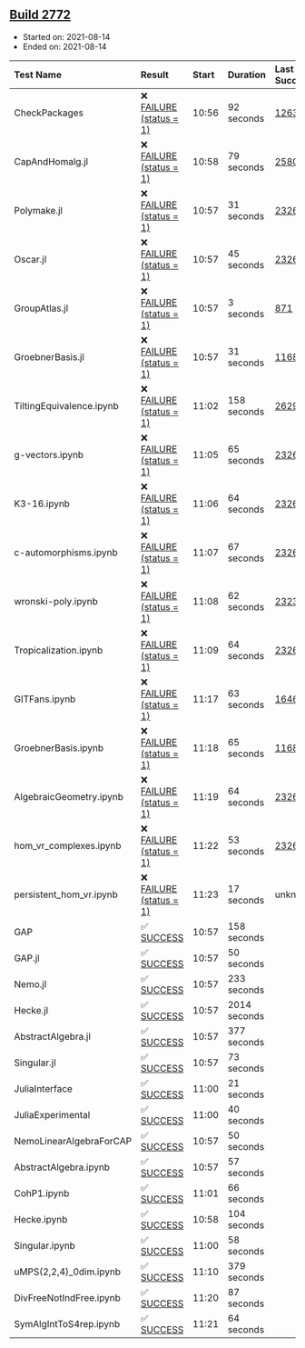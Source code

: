 ## [Build 2772](https://oscarci.mathematik.uni-kl.de/job/oscar-stable/2772/)

* Started on: 2021-08-14
* Ended on: 2021-08-14

| Test Name    | Result | Start | Duration | Last Success | First Failure |
|:-------------|:-------|:------|:---------|:-------------|:--------------|
| CheckPackages | ❌ [FAILURE (status = 1)](https://oscarci.mathematik.uni-kl.de/job/oscar-stable/2772/artifact/logs/build-2772/CheckPackages.log) | 10:56 | 92 seconds | [1263](https://oscarci.mathematik.uni-kl.de/job/oscar-stable/1263/) | [1264](https://oscarci.mathematik.uni-kl.de/job/oscar-stable/1264/) |
| CapAndHomalg.jl | ❌ [FAILURE (status = 1)](https://oscarci.mathematik.uni-kl.de/job/oscar-stable/2772/artifact/logs/build-2772/CapAndHomalg.jl.log) | 10:58 | 79 seconds | [2580](https://oscarci.mathematik.uni-kl.de/job/oscar-stable/2580/) | [2581](https://oscarci.mathematik.uni-kl.de/job/oscar-stable/2581/) |
| Polymake.jl | ❌ [FAILURE (status = 1)](https://oscarci.mathematik.uni-kl.de/job/oscar-stable/2772/artifact/logs/build-2772/Polymake.jl.log) | 10:57 | 31 seconds | [2326](https://oscarci.mathematik.uni-kl.de/job/oscar-stable/2326/) | [2327](https://oscarci.mathematik.uni-kl.de/job/oscar-stable/2327/) |
| Oscar.jl | ❌ [FAILURE (status = 1)](https://oscarci.mathematik.uni-kl.de/job/oscar-stable/2772/artifact/logs/build-2772/Oscar.jl.log) | 10:57 | 45 seconds | [2326](https://oscarci.mathematik.uni-kl.de/job/oscar-stable/2326/) | [2327](https://oscarci.mathematik.uni-kl.de/job/oscar-stable/2327/) |
| GroupAtlas.jl | ❌ [FAILURE (status = 1)](https://oscarci.mathematik.uni-kl.de/job/oscar-stable/2772/artifact/logs/build-2772/GroupAtlas.jl.log) | 10:57 | 3 seconds | [871](https://oscarci.mathematik.uni-kl.de/job/oscar-stable/871/) | [872](https://oscarci.mathematik.uni-kl.de/job/oscar-stable/872/) |
| GroebnerBasis.jl | ❌ [FAILURE (status = 1)](https://oscarci.mathematik.uni-kl.de/job/oscar-stable/2772/artifact/logs/build-2772/GroebnerBasis.jl.log) | 10:57 | 31 seconds | [1168](https://oscarci.mathematik.uni-kl.de/job/oscar-stable/1168/) | [1169](https://oscarci.mathematik.uni-kl.de/job/oscar-stable/1169/) |
| TiltingEquivalence.ipynb | ❌ [FAILURE (status = 1)](https://oscarci.mathematik.uni-kl.de/job/oscar-stable/2772/artifact/logs/build-2772/TiltingEquivalence.ipynb.log) | 11:02 | 158 seconds | [2629](https://oscarci.mathematik.uni-kl.de/job/oscar-stable/2629/) | [2630](https://oscarci.mathematik.uni-kl.de/job/oscar-stable/2630/) |
| g-vectors.ipynb | ❌ [FAILURE (status = 1)](https://oscarci.mathematik.uni-kl.de/job/oscar-stable/2772/artifact/logs/build-2772/g-vectors.ipynb.log) | 11:05 | 65 seconds | [2326](https://oscarci.mathematik.uni-kl.de/job/oscar-stable/2326/) | [2327](https://oscarci.mathematik.uni-kl.de/job/oscar-stable/2327/) |
| K3-16.ipynb | ❌ [FAILURE (status = 1)](https://oscarci.mathematik.uni-kl.de/job/oscar-stable/2772/artifact/logs/build-2772/K3-16.ipynb.log) | 11:06 | 64 seconds | [2326](https://oscarci.mathematik.uni-kl.de/job/oscar-stable/2326/) | [2327](https://oscarci.mathematik.uni-kl.de/job/oscar-stable/2327/) |
| c-automorphisms.ipynb | ❌ [FAILURE (status = 1)](https://oscarci.mathematik.uni-kl.de/job/oscar-stable/2772/artifact/logs/build-2772/c-automorphisms.ipynb.log) | 11:07 | 67 seconds | [2326](https://oscarci.mathematik.uni-kl.de/job/oscar-stable/2326/) | [2327](https://oscarci.mathematik.uni-kl.de/job/oscar-stable/2327/) |
| wronski-poly.ipynb | ❌ [FAILURE (status = 1)](https://oscarci.mathematik.uni-kl.de/job/oscar-stable/2772/artifact/logs/build-2772/wronski-poly.ipynb.log) | 11:08 | 62 seconds | [2323](https://oscarci.mathematik.uni-kl.de/job/oscar-stable/2323/) | [2324](https://oscarci.mathematik.uni-kl.de/job/oscar-stable/2324/) |
| Tropicalization.ipynb | ❌ [FAILURE (status = 1)](https://oscarci.mathematik.uni-kl.de/job/oscar-stable/2772/artifact/logs/build-2772/Tropicalization.ipynb.log) | 11:09 | 64 seconds | [2326](https://oscarci.mathematik.uni-kl.de/job/oscar-stable/2326/) | [2327](https://oscarci.mathematik.uni-kl.de/job/oscar-stable/2327/) |
| GITFans.ipynb | ❌ [FAILURE (status = 1)](https://oscarci.mathematik.uni-kl.de/job/oscar-stable/2772/artifact/logs/build-2772/GITFans.ipynb.log) | 11:17 | 63 seconds | [1646](https://oscarci.mathematik.uni-kl.de/job/oscar-stable/1646/) | [1647](https://oscarci.mathematik.uni-kl.de/job/oscar-stable/1647/) |
| GroebnerBasis.ipynb | ❌ [FAILURE (status = 1)](https://oscarci.mathematik.uni-kl.de/job/oscar-stable/2772/artifact/logs/build-2772/GroebnerBasis.ipynb.log) | 11:18 | 65 seconds | [1168](https://oscarci.mathematik.uni-kl.de/job/oscar-stable/1168/) | [1169](https://oscarci.mathematik.uni-kl.de/job/oscar-stable/1169/) |
| AlgebraicGeometry.ipynb | ❌ [FAILURE (status = 1)](https://oscarci.mathematik.uni-kl.de/job/oscar-stable/2772/artifact/logs/build-2772/AlgebraicGeometry.ipynb.log) | 11:19 | 64 seconds | [2326](https://oscarci.mathematik.uni-kl.de/job/oscar-stable/2326/) | [2327](https://oscarci.mathematik.uni-kl.de/job/oscar-stable/2327/) |
| hom_vr_complexes.ipynb | ❌ [FAILURE (status = 1)](https://oscarci.mathematik.uni-kl.de/job/oscar-stable/2772/artifact/logs/build-2772/hom_vr_complexes.ipynb.log) | 11:22 | 53 seconds | [2326](https://oscarci.mathematik.uni-kl.de/job/oscar-stable/2326/) | [2327](https://oscarci.mathematik.uni-kl.de/job/oscar-stable/2327/) |
| persistent_hom_vr.ipynb | ❌ [FAILURE (status = 1)](https://oscarci.mathematik.uni-kl.de/job/oscar-stable/2772/artifact/logs/build-2772/persistent_hom_vr.ipynb.log) | 11:23 | 17 seconds | unknown | unknown |
| GAP | ✅ [SUCCESS](https://oscarci.mathematik.uni-kl.de/job/oscar-stable/2772/artifact/logs/build-2772/GAP.log) | 10:57 | 158 seconds |  |  |
| GAP.jl | ✅ [SUCCESS](https://oscarci.mathematik.uni-kl.de/job/oscar-stable/2772/artifact/logs/build-2772/GAP.jl.log) | 10:57 | 50 seconds |  |  |
| Nemo.jl | ✅ [SUCCESS](https://oscarci.mathematik.uni-kl.de/job/oscar-stable/2772/artifact/logs/build-2772/Nemo.jl.log) | 10:57 | 233 seconds |  |  |
| Hecke.jl | ✅ [SUCCESS](https://oscarci.mathematik.uni-kl.de/job/oscar-stable/2772/artifact/logs/build-2772/Hecke.jl.log) | 10:57 | 2014 seconds |  |  |
| AbstractAlgebra.jl | ✅ [SUCCESS](https://oscarci.mathematik.uni-kl.de/job/oscar-stable/2772/artifact/logs/build-2772/AbstractAlgebra.jl.log) | 10:57 | 377 seconds |  |  |
| Singular.jl | ✅ [SUCCESS](https://oscarci.mathematik.uni-kl.de/job/oscar-stable/2772/artifact/logs/build-2772/Singular.jl.log) | 10:57 | 73 seconds |  |  |
| JuliaInterface | ✅ [SUCCESS](https://oscarci.mathematik.uni-kl.de/job/oscar-stable/2772/artifact/logs/build-2772/JuliaInterface.log) | 11:00 | 21 seconds |  |  |
| JuliaExperimental | ✅ [SUCCESS](https://oscarci.mathematik.uni-kl.de/job/oscar-stable/2772/artifact/logs/build-2772/JuliaExperimental.log) | 11:00 | 40 seconds |  |  |
| NemoLinearAlgebraForCAP | ✅ [SUCCESS](https://oscarci.mathematik.uni-kl.de/job/oscar-stable/2772/artifact/logs/build-2772/NemoLinearAlgebraForCAP.log) | 10:57 | 50 seconds |  |  |
| AbstractAlgebra.ipynb | ✅ [SUCCESS](https://oscarci.mathematik.uni-kl.de/job/oscar-stable/2772/artifact/logs/build-2772/AbstractAlgebra.ipynb.log) | 10:57 | 57 seconds |  |  |
| CohP1.ipynb | ✅ [SUCCESS](https://oscarci.mathematik.uni-kl.de/job/oscar-stable/2772/artifact/logs/build-2772/CohP1.ipynb.log) | 11:01 | 66 seconds |  |  |
| Hecke.ipynb | ✅ [SUCCESS](https://oscarci.mathematik.uni-kl.de/job/oscar-stable/2772/artifact/logs/build-2772/Hecke.ipynb.log) | 10:58 | 104 seconds |  |  |
| Singular.ipynb | ✅ [SUCCESS](https://oscarci.mathematik.uni-kl.de/job/oscar-stable/2772/artifact/logs/build-2772/Singular.ipynb.log) | 11:00 | 58 seconds |  |  |
| uMPS(2,2,4)_0dim.ipynb | ✅ [SUCCESS](https://oscarci.mathematik.uni-kl.de/job/oscar-stable/2772/artifact/logs/build-2772/uMPS-2-2-4-_0dim.ipynb.log) | 11:10 | 379 seconds |  |  |
| DivFreeNotIndFree.ipynb | ✅ [SUCCESS](https://oscarci.mathematik.uni-kl.de/job/oscar-stable/2772/artifact/logs/build-2772/DivFreeNotIndFree.ipynb.log) | 11:20 | 87 seconds |  |  |
| SymAlgIntToS4rep.ipynb | ✅ [SUCCESS](https://oscarci.mathematik.uni-kl.de/job/oscar-stable/2772/artifact/logs/build-2772/SymAlgIntToS4rep.ipynb.log) | 11:21 | 64 seconds |  |  |
